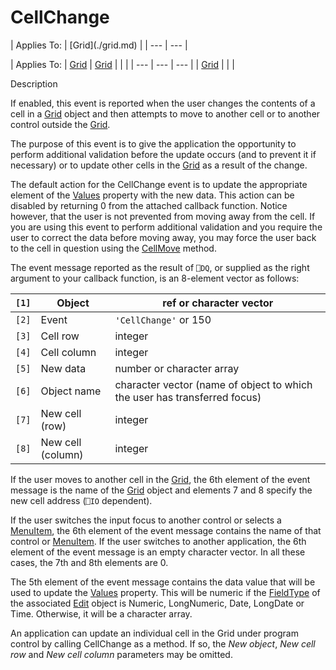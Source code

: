 




<h1 class="heading"><span class="name">CellChange</span></h1>
| Applies To: | [Grid](./grid.md) |
| --- | ---  |

| Applies To: | [Grid](./grid.md) | [Grid](./grid.md) |  |  |
| --- | --- | ---  |
| [Grid](./grid.md) |  |  |


Description


If enabled, this event is reported when the user changes the contents of a cell in a [Grid](./grid.md) object and then attempts to move to another cell or to another control outside the [Grid](./grid.md).


The purpose of this event is to give the application the opportunity to perform additional validation before the update occurs (and to prevent it if necessary) or to update other cells in the [Grid](./grid.md) as a result of the change.


The default action for the CellChange event is to update the appropriate element of the [Values](./values.md) property with the new data. This action can be disabled by returning 0 from the attached callback function. Notice however, that the user is not prevented from moving away from the cell. If you are using this event to perform additional validation and you require the user to correct the data before moving away, you may force the user back to the cell in question using the  [CellMove](./cellmove.md) method.




The event message reported as the result of `⎕DQ`, or supplied as the right argument to your callback function, is an 8-element vector as follows:

| `[1]` | Object | ref or character vector |
| --- | --- | ---  |
| `[2]` | Event | `'CellChange'` or 150 |
| `[3]` | Cell row | integer |
| `[4]` | Cell column | integer |
| `[5]` | New data | number or character array |
| `[6]` | Object name | character vector (name of object to which the user has transferred focus) |
| `[7]` | New cell (row) | integer |
| `[8]` | New cell (column) | integer |



If the user moves to another cell in the [Grid](./grid.md), the 6th element of the event message is the name of the [Grid](./grid.md) object and elements 7 and 8 specify the new cell address (`⎕IO` dependent).


If the user switches the input focus to another control or selects a [MenuItem](./menuitem.md), the 6th element of the event message contains the name of that control or [MenuItem](./menuitem.md). If the user switches to another application, the 6th element of the event message is an empty character vector. In all these cases, the 7th and 8th elements are 0.


The 5th element of the event message contains the data value that will be used to update the [Values](./values.md) property. This will be numeric if the [FieldType](./fieldtype.md) of the associated [Edit](./edit.md) object is Numeric, LongNumeric, Date, LongDate or Time. Otherwise, it will be a character array.


An application can update an individual cell in the Grid under program control by calling CellChange as a method. If so, the *New object*, *New cell row* and *New cell column* parameters may be omitted.


